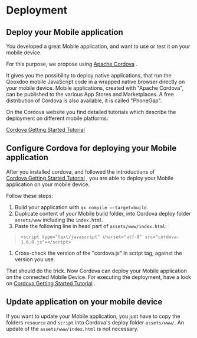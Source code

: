 # Deployment

## Deploy your Mobile application

You developed a great Mobile application, and want to use or test it on your
mobile device.

For this purpose, we propose using [Apache Cordova](https://cordova.apache.org/)
.

It gives you the possibility to deploy native applications, that run the Qooxdoo
mobile JavaScript code in a wrapped native browser directly on your mobile
device. Mobile applications, created with "Apache Cordova", can be published to
the various App Stores and Marketplaces. A free distribution of Cordova is also
available, it is called "PhoneGap".

On the Cordova website you find detailed tutorials which describe the deployment
on different mobile platforms:

[Cordova Getting Started Tutorial](https://cordova.apache.org/#getstarted)

## Configure Cordova for deploying your Mobile application

After you installed cordova, and followed the introductions of  
[Cordova Getting Started Tutorial](https://cordova.apache.org/#getstarted) , you
are able to deploy your Mobile application on your mobile device.

Follow these steps:

1.  Build your application with `qx compile —-target=build`.
2.  Duplicate content of your Mobile build folder, into Cordova deploy folder
    `assets/www` including the `index.html`.
3.  Paste the following line in head part of `assets/www/index.html`:

> `<script type="text/javascript" charset="utf-8" src="cordova-1.6.0.js"></script>`

1.  Cross-check the version of the "cordova.js" in script tag, against the
    version you use.

That should do the trick. Now Cordova can deploy your Mobile application on the
connected Mobile Device. For executing the deployment, have a look on
[Cordova Getting Started Tutorial](https://cordova.apache.org/#getstarted) .

## Update application on your mobile device

If you want to update your Mobile application, you just have to copy the folders
`resource` and `script` into Cordova's deploy folder `assets/www/`. An update of
the `assets/www/index.html` is not necessary.
